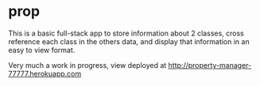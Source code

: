 # prop

This is a basic full-stack app to store information about 2 classes, cross reference each class in the others data, and display that information in an easy to view format.

Very much a work in progress, view deployed at  http://property-manager-77777.herokuapp.com
